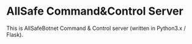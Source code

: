# AllSafe Command&Control Server
This is AllSafeBotnet Command &amp; Control server (written in Python3.x / Flask).

